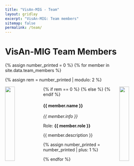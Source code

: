 ```yaml
---
title: "VisAn-MIG - Team"
layout: gridlay
excerpt: "VisAn-MIG: Team members"
sitemap: false
permalink: /team/
---
```


# VisAn-MIG Team Members

{% assign number_printed = 0 %}
{% for member in site.data.team_members %}

{% assign rem = number_printed | modulo: 2 %}

<div class="row">

  <div class="col clearfix">
    {% if rem == 0 %}
    <img src="{{ site.url }}{{ site.baseurl }}/images/teampic/{{ member.photo }}" class="img-responsive" width="25%" style="float: left" />
    {% else %}
    <img src="{{ site.url }}{{ site.baseurl }}/images/teampic/{{ member.photo }}" class="img-responsive" width="25%" style="float: right" />
    {% endif %}
    <h4>{{ member.name }}</h4>
    <p><i>{{ member.info }}</i></p>
    <p>Role: <b>{{ member.role }}</b></p>
    <p> {{ member.description }} </p>
  </div>

{% assign number_printed = number_printed | plus: 1 %}

</div>

{% endfor %}
